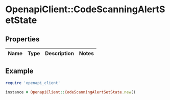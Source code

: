 # OpenapiClient::CodeScanningAlertSetState

## Properties

| Name | Type | Description | Notes |
| ---- | ---- | ----------- | ----- |

## Example

```ruby
require 'openapi_client'

instance = OpenapiClient::CodeScanningAlertSetState.new()
```

